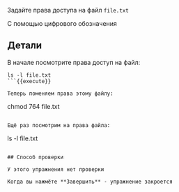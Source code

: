 Задайте права доступа на файл `file.txt` 

С помощью цифрового обозначения

## Детали

В начале посмотрите права доступ на файл:

```
ls -l file.txt
```{{execute}}

Теперь поменяем права этому файлу:

```
chmod 764 file.txt
```{{execute}}

Ещё раз посмотрим на права файла:

```
ls -l file.txt
```{{execute}}

## Способ проверки

У этого упражнения нет проверки

Когда вы нажмёте **Завершить** - упражнение закроется
